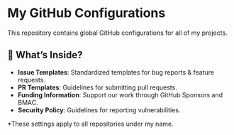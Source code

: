 # My GitHub Configurations

This repository contains global GitHub configurations for all of my projects.

## 📂 What’s Inside?
- **Issue Templates**: Standardized templates for bug reports & feature requests.
- **PR Templates**: Guidelines for submitting pull requests.
- **Funding Information**: Support our work through GitHub Sponsors and BMAC.
- **Security Policy**: Guidelines for reporting vulnerabilities.

*These settings apply to all repositories under my name.
